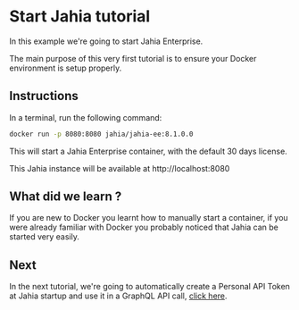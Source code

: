 # Start Jahia tutorial

In this example we're going to start Jahia Enterprise.

The main purpose of this very first tutorial is to ensure your Docker environment is setup properly.

## Instructions

In a terminal, run the following command:

```bash
docker run -p 8080:8080 jahia/jahia-ee:8.1.0.0
```

This will start a Jahia Enterprise container, with the default 30 days license. 

This Jahia instance will be available at http://localhost:8080

## What did we learn ?

If you are new to Docker you learnt how to manually start a container, if you were already familiar with Docker you probably noticed that Jahia can be started very easily.

## Next

In the next tutorial, we're going to automatically create a Personal API Token at Jahia startup and use it in a GraphQL API call, [click here](../01-personal-api-tokens/).
